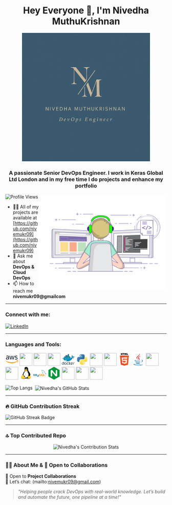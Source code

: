 <h1 align="center">Hey Everyone 👋, I'm Nivedha MuthuKrishnan</h1>

<div align="center">
  <img src="https://github.com/nivemukr09/nivemukr09/blob/0efbf675104d61c13c7897e4027ed66b58dee205/NMK%20LOGO.png" alt="NM Logo" width="400">
</div>


<h3 align="center">A passionate Senior DevOps Engineer. I work in Keras Global Ltd London and in my free time I do projects and enhance my portfolio</h3>

<p align="center">
  <a href="https://github.com/nivemukr09"></a>
  <a href="https://linkedin.com/in/nivedha-muthu-krishnan">
  </a>
</p>

<img align="right" alt="Coding" width="400" src="https://raw.githubusercontent.com/devSouvik/devSouvik/master/gif3.gif">

<p align="left">
  <img src="https://komarev.com/ghpvc/?username=nivemukr09&label=Profile%20views&color=0e75b6&style=flat" alt="Profile Views" />
</p>

- 👨‍💻 All of my projects are available at [https://github.com/nivemukr09](https://github.com/nivemukr09)  
- 💬 Ask me about **DevOps & Cloud DevOps**  
- 📫 How to reach me **nivemukr09@gmailcom**

---

<h3 align="left">Connect with me:</h3>
<p align="left">
  <a href="https://linkedin.com/in/nivedha-muthu-krishnan" target="blank"><img align="center" src="https://raw.githubusercontent.com/rahuldkjain/github-profile-readme-generator/master/src/images/icons/Social/linked-in-alt.svg" alt="LinkedIn" height="30" width="40" /></a>
</p>

---

<h3 align="left">Languages and Tools:</h3>
<p align="left">
  <img src="https://raw.githubusercontent.com/devicons/devicon/master/icons/amazonwebservices/amazonwebservices-original-wordmark.svg" width="40" height="40"/>
  <img src="https://www.vectorlogo.zone/logos/microsoft_azure/microsoft_azure-icon.svg" width="40" height="40"/>
  <img src="https://www.vectorlogo.zone/logos/gnu_bash/gnu_bash-icon.svg" width="40" height="40"/>
  <img src="https://www.vectorlogo.zone/logos/circleci/circleci-icon.svg" width="40" height="40"/>
  <img src="https://raw.githubusercontent.com/devicons/devicon/master/icons/docker/docker-original-wordmark.svg" width="40" height="40"/>
  <img src="https://raw.githubusercontent.com/devicons/devicon/master/icons/python/python-original.svg" width="40" height="40"/>
  <img src="https://www.vectorlogo.zone/logos/git-scm/git-scm-icon.svg" width="40" height="40"/>
  <img src="https://www.vectorlogo.zone/logos/grafana/grafana-icon.svg" width="40" height="40"/>
  <img src="https://raw.githubusercontent.com/devicons/devicon/master/icons/html5/html5-original-wordmark.svg" width="40" height="40"/>
  <img src="https://raw.githubusercontent.com/devicons/devicon/master/icons/java/java-original.svg" width="40" height="40"/>
  <img src="https://www.vectorlogo.zone/logos/jenkins/jenkins-icon.svg" width="40" height="40"/>
  <img src="https://www.vectorlogo.zone/logos/kubernetes/kubernetes-icon.svg" width="40" height="40"/>
  <img src="https://raw.githubusercontent.com/devicons/devicon/master/icons/linux/linux-original.svg" width="40" height="40"/>
  <img src="https://raw.githubusercontent.com/devicons/devicon/master/icons/mysql/mysql-original-wordmark.svg" width="40" height="40"/>
  <img src="https://raw.githubusercontent.com/devicons/devicon/master/icons/nginx/nginx-original.svg" width="40" height="40"/>
  <img src="https://www.vectorlogo.zone/logos/getpostman/getpostman-icon.svg" width="40" height="40"/>
  <img src="https://raw.githubusercontent.com/detain/svg-logos/780f25886640cef088af994181646db2f6b1a3f8/svg/selenium-logo.svg" width="40" height="40"/>
  <img src="https://www.vectorlogo.zone/logos/springio/springio-icon.svg" width="40" height="40"/>
</p>


<p><img align="left" src="https://git-hub-streak-stats.vercel.app?user=nivemukr09&theme=merko&hide_border=true" alt="Top Langs" /></p>

<p>&nbsp;
  <img align="center" 
       src="https://github-readme-stats.vercel.app/api?username=nivemukr09&show_icons=true&locale=en&theme=vue&hide_border=true" 
       alt="Nivedha's GitHub Stats" />
</p>


---
### 🔥 GitHub Contribution Streak

![GitHub Streak Badge](https://img.shields.io/badge/GitHub%20Streak-Active-brightgreen?logo=github&style=for-the-badge)

---

### 🔝 Top Contributed Repo
<p align="center">
  <img src="https://github-contributor-stats.vercel.app/api?username=nivemukr09&limit=5&theme=flat&combine_all_yearly_contributions=true" alt="Nivedha's Contribution Stats" />
</p>

---

### 👨‍💼 About Me & 🤝 Open to Collaborations
 
🤝 Open to **Project Collaborations**    
📧 Let’s chat: (mailto:nivemukr09@gmail.com)

> *"Helping people crack DevOps with real-world knowledge. Let’s build and automate the future, one pipeline at a time!"*
